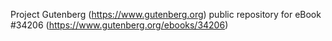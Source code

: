 Project Gutenberg (https://www.gutenberg.org) public repository for eBook #34206 (https://www.gutenberg.org/ebooks/34206)
